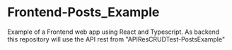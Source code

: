 # Frontend-Posts_Example
Example of a Frontend web app using React and Typescript. As backend this repository will use the API rest from "APIResCRUDTest-PostsExample"
